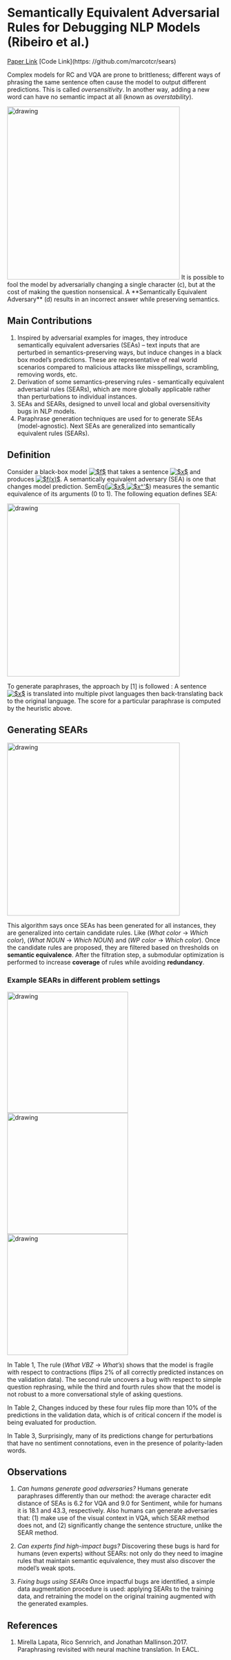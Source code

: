 # Semantically Equivalent Adversarial Rules for Debugging NLP Models (Ribeiro et al.)
[Paper Link](http://aclweb.org/anthology/P18-1079)
[Code Link](https: //github.com/marcotcr/sears)

Complex models for RC and VQA are prone to brittleness; different ways of phrasing the same sentence often cause the model to output different predictions. This is called *oversensitivity*. In another way, adding a new word can have no semantic impact at all (known as *overstability*). 

<img src="https://github.com/anirbanl/anirbanl.github.io/blob/master/img/notes/sear-main.png" alt="drawing" width="400"/> 
It is possible to fool the model by adversarially changing a single character (c), but at the cost of making the question nonsensical. A **Semantically Equivalent Adversary** (d) results in an incorrect answer while preserving semantics.

## Main Contributions
1. Inspired by adversarial examples for images, they introduce semantically equivalent adversaries (SEAs) – text inputs that are perturbed in semantics-preserving ways, but induce changes in a black box model’s predictions. These are representative of real world scenarios compared to malicious attacks like misspellings, scrambling, removing words, etc.
2. Derivation of some semantics-preserving rules - semantically equivalent adversarial rules (SEARs), which are more globally applicable rather than perturbations to individual instances.
3. SEAs and SEARs, designed to unveil local and global oversensitivity bugs in NLP models.
4. Paraphrase generation techniques are used for to generate SEAs (model-agnostic). Next SEAs are generalized into semantically equivalent rules (SEARs). 

## Definition
Consider a black-box model <a href="https://www.codecogs.com/eqnedit.php?latex=$f$" target="_blank"><img src="https://latex.codecogs.com/gif.latex?$f$" title="$f$" /></a> that takes a sentence <a href="https://www.codecogs.com/eqnedit.php?latex=$x$" target="_blank"><img src="https://latex.codecogs.com/gif.latex?$x$" title="$x$" /></a> and produces <a href="https://www.codecogs.com/eqnedit.php?latex=$f(x)$" target="_blank"><img src="https://latex.codecogs.com/gif.latex?$f(x)$" title="$f(x)$" /></a>. A semantically equivalent adversary (SEA) is one that changes model prediction. SemEq(<a href="https://www.codecogs.com/eqnedit.php?latex=$x$" target="_blank"><img src="https://latex.codecogs.com/gif.latex?$x$" title="$x$" /></a>,<a href="https://www.codecogs.com/eqnedit.php?latex=$x^'$" target="_blank"><img src="https://latex.codecogs.com/gif.latex?$x^'$" title="$x^'$" /></a>) measures the semantic equivalence of its arguments (0 to 1). The following equation defines SEA:

<img src="https://github.com/anirbanl/anirbanl.github.io/blob/master/img/notes/sear-sea.png" alt="drawing" width="400"/>

To generate paraphrases, the approach by [1] is followed : A sentence <a href="https://www.codecogs.com/eqnedit.php?latex=$x$" target="_blank"><img src="https://latex.codecogs.com/gif.latex?$x$" title="$x$" /></a> is translated into multiple pivot languages then back-translating back to the original language. The score for a particular paraphrase is computed by the heuristic above. 

## Generating SEARs

<img src="https://github.com/anirbanl/anirbanl.github.io/blob/master/img/notes/sear-gen.png" alt="drawing" width="400"/>

This algorithm says once SEAs has been generated for all instances, they are generalized into certain candidate rules. Like (*What color* -> *Which color*), (*What NOUN* -> *Which NOUN*) and (*WP color* -> *Which color*). Once the candidate rules are proposed, they are filtered based on thresholds on **semantic equivalence**. After the filtration step, a submodular optimization is performed to increase **coverage** of rules while avoiding **redundancy**.

### Example SEARs in different problem settings
<img src="https://github.com/anirbanl/anirbanl.github.io/blob/master/img/notes/sear-mc.png" alt="drawing" width="280"/> <img src="https://github.com/anirbanl/anirbanl.github.io/blob/master/img/notes/sear-vqa.png" alt="drawing" width="280"/> <img src="https://github.com/anirbanl/anirbanl.github.io/blob/master/img/notes/sear-sent.png" alt="drawing" width="280"/>

In Table 1, The rule (*What VBZ* → *What’s*) shows that the model is fragile with respect to contractions (flips 2% of all correctly predicted instances on the validation data). The second rule uncovers a bug with respect to simple question rephrasing, while the third and fourth rules show that the model is not robust to a more conversational style of asking questions.

In Table 2, Changes induced by these four rules flip more than 10% of the predictions in the validation data, which is of critical concern if the model is being evaluated for production.

In Table 3, Surprisingly, many of its predictions change for perturbations that have no sentiment connotations, even in the presence of polarity-laden words.

## Observations
1. *Can humans generate good adversaries?* Humans generate paraphrases differently than our method: the average character edit distance of SEAs is 6.2 for VQA and 9.0 for Sentiment, while for humans it is 18.1 and 43.3, respectively. Also humans can generate adversaries that: (1) make use of the visual context in VQA, which SEAR method does not, and (2) significantly change the sentence structure, unlike the SEAR method.

2. *Can experts find high-impact bugs?* Discovering these bugs is hard for humans (even experts) without SEARs: not only do they need to imagine rules that maintain semantic equivalence, they must also discover the model’s weak spots. 

3. *Fixing bugs using SEARs* Once impactful bugs are identified, a simple data augmentation procedure is used: applying SEARs to the training data, and retraining the model on the original training augmented with the generated examples.

## References
1. Mirella Lapata, Rico Sennrich, and Jonathan Mallinson.2017. Paraphrasing revisited with neural machine translation. In EACL.

